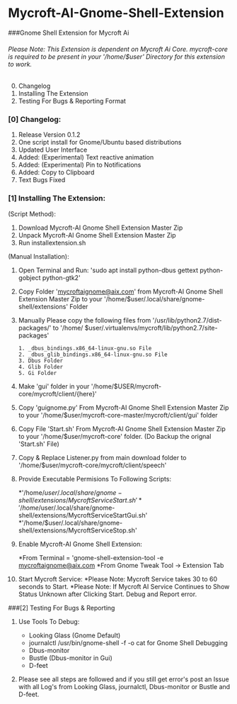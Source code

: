 # Mycroft-AI-Gnome-Shell-Extension
###Gnome Shell Extension for Mycroft Ai 

###### Please Note: This Extension is dependent on Mycroft Ai Core. mycroft-core is required to be present in your '/home/$user' Directory for this extension to work. 

0. Changelog
1. Installing The Extension
2. Testing For Bugs & Reporting Format

### [0] Changelog:
  1. Release Version 0.1.2
  2. One script install for Gnome/Ubuntu based distributions
  3. Updated User Interface
  4. Added: (Experimental) Text reactive animation
  5. Added: (Experimental) Pin to Notifications
  6. Added: Copy to Clipboard
  7. Text Bugs Fixed


### [1] Installing The Extension: 

(Script Method):

  1. Download Mycroft-AI Gnome Shell Extension Master Zip
  2. Unpack Mycroft-AI Gnome Shell Extension Master Zip
  3. Run installextension.sh
  
(Manual Installation):

  1. Open Terminal and Run: 'sudo apt install python-dbus gettext python-gobject python-gtk2'
  2. Copy Folder 'mycroftaignome@aix.com' from Mycroft-AI Gnome Shell Extension Master Zip to your '/home/$user/.local/share/gnome-shell/extensions' Folder
  3. Manually Please copy the following files from '/usr/lib/python2.7/dist-packages/' to '/home/
$user/.virtualenvs/mycroft/lib/python2.7/site-packages'

         1. _dbus_bindings.x86_64-linux-gnu.so File
         2. _dbus_glib_bindings.x86_64-linux-gnu.so File
         3. Dbus Folder
         4. Glib Folder
         5. Gi Folder

  4. Make 'gui' folder in your '/home/$USER/mycroft-core/mycroft/client/{here}'
  5. Copy 'guignome.py' From Mycroft-AI Gnome Shell Extension Master Zip to your '/home/$user/mycroft-core-master/mycroft/client/gui' folder
  6. Copy File 'Start.sh' From Mycroft-AI Gnome Shell Extension Master Zip to your '/home/$user/mycroft-core' folder. (Do Backup the orignal 'Start.sh' File)
  7. Copy & Replace Listener.py from main download folder to '/home/$user/mycroft-core/mycroft/client/speech' 
  8. Provide Executable Permisions To Following Scripts:
  
        *'/home/$user/.local/share/gnome-shell/extensions/MycroftServiceStart.sh'
        *'/home/$user/.local/share/gnome-shell/extensions/MycroftServiceStartGui.sh'
        *'/home/$user/.local/share/gnome-shell/extensions/MycroftServiceStop.sh'

  9. Enable Mycroft-AI Gnome Shell Extension:
  
        *From Terminal = 'gnome-shell-extension-tool -e mycroftaignome@aix.com
        *From Gnome Tweak Tool -> Extension Tab
  
10. Start Mycroft Service:
      *Please Note: Mycroft Service takes 30 to 60 seconds to Start.
      *Please Note: If Mycroft AI Service Continues to Show Status Unknown after Clicking Start. Debug and Report error.

###[2] Testing For Bugs & Reporting
  1. Use Tools To Debug:
      * Looking Glass (Gnome Default)
      * journalctl /usr/bin/gnome-shell -f -o cat for Gnome Shell Debugging
      * Dbus-monitor
      * Bustle (Dbus-monitor in Gui)
      * D-feet
  
  2. Please see all steps are followed and if you still get error's post an Issue with all Log's from Looking Glass, journalctl, Dbus-monitor or Bustle and D-feet.
